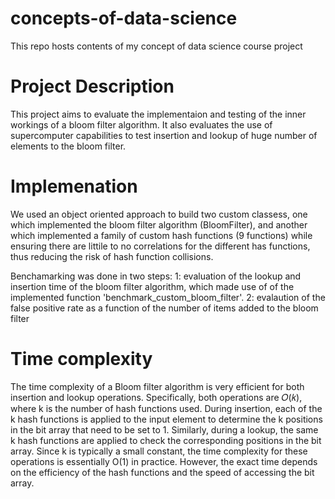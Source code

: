 # concepts-of-data-science
This repo hosts contents of my concept of data science course project

# Project Description

This project aims to evaluate the implementaion and testing of the inner workings of a bloom filter algorithm. It also evaluates the use of supercomputer capabilities to test insertion and lookup of huge number of elements to the bloom filter.
# Implemenation
We used an object oriented approach to build two custom classess, one which implemented the bloom filter algorithm (BloomFilter), and another which implemented a family of custom hash functions (9 functions) while ensuring there are littile to no correlations for the different has functions, thus reducing the risk of hash function collisions.

Benchamarking was done in two steps:
1: evaluation of the lookup and insertion time of the bloom filter algorithm, which made use of of the implemented function 'benchmark_custom_bloom_filter'. 
2: evalaution of the false positive rate as a function of the number of items added to the bloom filter

# Time complexity
The time complexity of a Bloom filter algorithm is very efficient for both insertion and lookup operations. Specifically, both operations are 𝑂(𝑘), where k is the number of hash functions used. During insertion, each of the k hash functions is applied to the input element to determine the k positions in the bit array that need to be set to 1. Similarly, during a lookup, the same k hash functions are applied to check the corresponding positions in the bit array. Since k is typically a small constant, the time complexity for these operations is essentially O(1) in practice. However, the exact time depends on the efficiency of the hash functions and the speed of accessing the bit array.